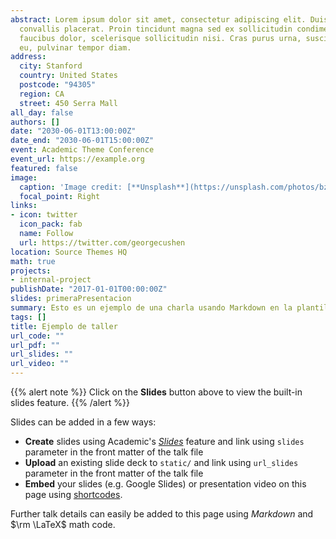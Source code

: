 ```yaml
---
abstract: Lorem ipsum dolor sit amet, consectetur adipiscing elit. Duis posuere tellusac
  convallis placerat. Proin tincidunt magna sed ex sollicitudin condimentum. Sed ac
  faucibus dolor, scelerisque sollicitudin nisi. Cras purus urna, suscipit quis sapien
  eu, pulvinar tempor diam.
address:
  city: Stanford
  country: United States
  postcode: "94305"
  region: CA
  street: 450 Serra Mall
all_day: false
authors: []
date: "2030-06-01T13:00:00Z"
date_end: "2030-06-01T15:00:00Z"
event: Academic Theme Conference
event_url: https://example.org
featured: false
image:
  caption: 'Image credit: [**Unsplash**](https://unsplash.com/photos/bzdhc5b3Bxs)'
  focal_point: Right
links:
- icon: twitter
  icon_pack: fab
  name: Follow
  url: https://twitter.com/georgecushen
location: Source Themes HQ
math: true
projects:
- internal-project
publishDate: "2017-01-01T00:00:00Z"
slides: primeraPresentacion
summary: Esto es un ejemplo de una charla usando Markdown en la plantilla Academic 
tags: []
title: Ejemplo de taller  
url_code: ""
url_pdf: ""
url_slides: ""
url_video: ""
---
```


{{% alert note %}}
Click on the **Slides** button above to view the built-in slides feature.
{{% /alert %}}

Slides can be added in a few ways:

- **Create** slides using Academic's [*Slides*](https://sourcethemes.com/academic/docs/managing-content/#create-slides) feature and link using `slides` parameter in the front matter of the talk file
- **Upload** an existing slide deck to `static/` and link using `url_slides` parameter in the front matter of the talk file
- **Embed** your slides (e.g. Google Slides) or presentation video on this page using [shortcodes](https://sourcethemes.com/academic/docs/writing-markdown-latex/).

Further talk details can easily be added to this page using *Markdown* and $\rm \LaTeX$ math code.
